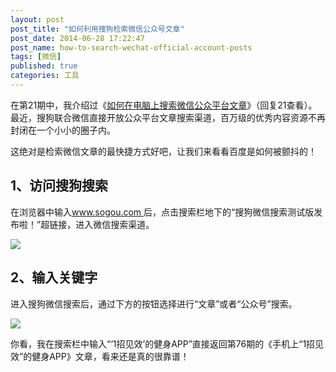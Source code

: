 ```yaml
---
layout: post
post_title: "如何利用搜狗检索微信公众号文章"
post_date: 2014-06-28 17:22:47
post_name: how-to-search-wechat-official-account-posts
tags: [微信]
published: true
categories: 工具
---
```


在第21期中，我介绍过《[如何在电脑上搜索微信公众平台文章](http://www.banpie.info/how-to-search-wechat-posts-on-desktop "如何在电脑上搜索微信公众平台文章")》（回复21查看）。最近，搜狗联合微信直接开放公众平台文章搜索渠道，百万级的优秀内容资源不再封闭在一个小小的圈子内。

这绝对是检索微信文章的最快捷方式好吧，让我们来看看百度是如何被颤抖的！

## 1、访问搜狗搜索

在浏览器中输入[www.sogou.com ](http://www.sogou.com)后，点击搜索栏地下的“搜狗微信搜索测试版发布啦！”超链接，进入微信搜索渠道。

![](_image/sougou-search-1.jpg)

## 2、输入关键字

进入搜狗微信搜索后，通过下方的按钮选择进行“文章”或者“公众号”搜索。

![](_image/sougou-search-2.jpg)

你看，我在搜索栏中输入“‘1招见效’的健身APP”直接返回第76期的《手机上“1招见效”的健身APP》文章，看来还是真的很靠谱！